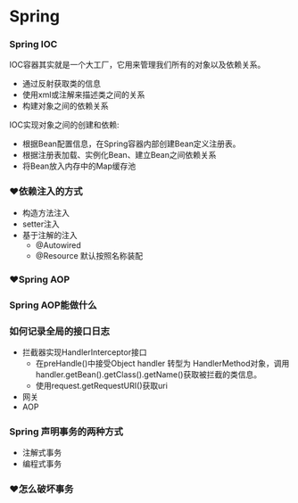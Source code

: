 # Spring
### Spring IOC  
IOC容器其实就是一个大工厂，它用来管理我们所有的对象以及依赖关系。  
- 通过反射获取类的信息
- 使用xml或注解来描述类之间的关系
- 构建对象之间的依赖关系

IOC实现对象之间的创建和依赖:
- 根据Bean配置信息，在Spring容器内部创建Bean定义注册表。
- 根据注册表加载、实例化Bean、建立Bean之间依赖关系
- 将Bean放入内存中的Map缓存池
### ❤依赖注入的方式
- 构造方法注入
- setter注入
- 基于注解的注入
    - @Autowired
    - @Resource 默认按照名称装配
### ❤Spring AOP

### Spring AOP能做什么

### 如何记录全局的接口日志
- 拦截器实现HandlerInterceptor接口
    - 在preHandle()中接受Object handler 转型为 HandlerMethod对象，调用handler.getBean().getClass().getName()获取被拦截的类信息。
    - 使用request.getRequestURI()获取uri
- 网关
- AOP
### Spring 声明事务的两种方式
- 注解式事务
- 编程式事务
### ❤怎么破坏事务 
